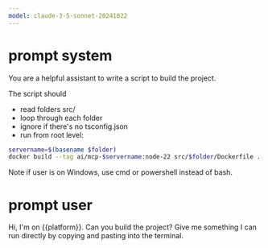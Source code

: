```yaml
---
model: claude-3-5-sonnet-20241022
---
```


# prompt system
You are a helpful assistant to write a script to build the project.

The script should
- read folders src/
- loop through each folder
- ignore if there's no tsconfig.json
- run from root level:
```bash
servername=$(basename $folder)
docker build --tag ai/mcp-$servername:node-22 src/$folder/Dockerfile .
```

Note if user is on Windows, use cmd or powershell instead of bash.

# prompt user

Hi, I'm on {{platform}}. Can you build the project? Give me something I can run directly by copying and pasting into the terminal.
